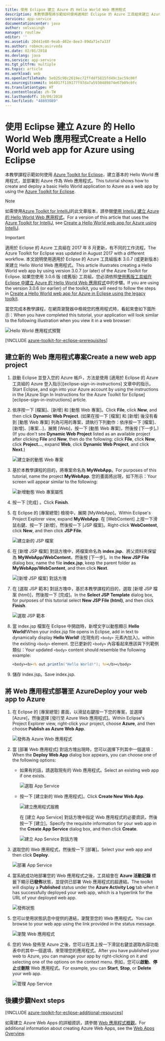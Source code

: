 ```yaml
---
title: 使用 Eclipse 建立 Azure 的 Hello World Web 應用程式
description: 本教學課程將示範如何使用適用於 Eclipse 的 Azure 工具組來建立 Azure Hello World Web 應用程式。
services: app-service
documentationcenter: java
author: selvasingh
manager: routlaw
editor: ''
ms.assetid: 20d41e88-9eab-462e-8ee3-89da71e7a33f
ms.author: robmcm;asirveda
ms.date: 02/01/2018
ms.devlang: java
ms.service: app-service
ms.tgt_pltfrm: multiple
ms.topic: article
ms.workload: web
ms.openlocfilehash: 5e025c90c2619ec72ffddf5815fd49c3ac59c00f
ms.sourcegitcommit: b64017f119177f97da7a5930489874e67b09c0fc
ms.translationtype: HT
ms.contentlocale: zh-TW
ms.lasthandoff: 10/09/2018
ms.locfileid: "48893089"
---
```

# <a name="create-a-hello-world-web-app-for-azure-using-eclipse"></a><span data-ttu-id="c84d8-103">使用 Eclipse 建立 Azure 的 Hello World Web 應用程式</span><span class="sxs-lookup"><span data-stu-id="c84d8-103">Create a Hello World web app for Azure using Eclipse</span></span>

<span data-ttu-id="c84d8-104">本教學課程示範如何使用 [Azure Toolkit for Eclipse]，建立基本的 Hello World 應用程式，並部署到 Azure 作為 Web 應用程式。</span><span class="sxs-lookup"><span data-stu-id="c84d8-104">This tutorial shows how to create and deploy a basic Hello World application to Azure as a web app by using the [Azure Toolkit for Eclipse].</span></span>

> [!NOTE]
>
> <span data-ttu-id="c84d8-105">如需使用[Azure Toolkit for IntelliJ]的此文章版本，請參閱[使用 IntelliJ 建立 Azure 的 Hello World Web 應用程式][intellij-hello-world]。</span><span class="sxs-lookup"><span data-stu-id="c84d8-105">For a version of this article that uses the [Azure Toolkit for IntelliJ], see [Create a Hello World web app for Azure using IntelliJ][intellij-hello-world].</span></span>
>

> [!IMPORTANT]
> 
> <span data-ttu-id="c84d8-106">適用於 Eclipse 的 Azure 工具組在 2017 年 8 月更新，有不同的工作流程。</span><span class="sxs-lookup"><span data-stu-id="c84d8-106">The Azure Toolkit for Eclipse was updated in August 2017 with a different workflow.</span></span> <span data-ttu-id="c84d8-107">本文說明使用適用於 Eclipse 的 Azure 工具組版本 3.0.7 (或更新版本) 來建立 Hello World Web 應用程式。</span><span class="sxs-lookup"><span data-stu-id="c84d8-107">This article illustrates creating a Hello World web app by using version 3.0.7 (or later) of the Azure Toolkit for Eclipse.</span></span> <span data-ttu-id="c84d8-108">如果您使用 3.0.6 版 (或舊版) 工具組，您必須依照[使用舊版工具組在 Eclipse 中建立 Azure 的 Hello World Web 應用程式][Legacy Version]中的步驟。</span><span class="sxs-lookup"><span data-stu-id="c84d8-108">If you are using the version 3.0.6 (or earlier) of the toolkit, you will need to follow the steps in [Create a Hello World web app for Azure in Eclipse using the legacy toolkit][Legacy Version].</span></span>
> 

<span data-ttu-id="c84d8-109">當您完成本教學課程，在網頁瀏覽器中檢視您的應用程式時，看起來會如下圖所示：</span><span class="sxs-lookup"><span data-stu-id="c84d8-109">When you have completed this tutorial, your application will look similar to the following illustration when you view it in a web browser:</span></span>

![Hello World 應用程式預覽][browse-web-app]

[!INCLUDE [azure-toolkit-for-eclipse-prerequisites](../includes/azure-toolkit-for-eclipse-prerequisites.md)]

## <a name="create-a-new-web-app-project"></a><span data-ttu-id="c84d8-111">建立新的 Web 應用程式專案</span><span class="sxs-lookup"><span data-stu-id="c84d8-111">Create a new web app project</span></span>

1. <span data-ttu-id="c84d8-112">啟動 Eclipse 並登入您的 Azure 帳戶，方法是使用 [適用於 Eclipse 的 Azure 工具組的 Azure 登入指示][eclipse-sign-in-instructions] 文章中的指示。</span><span class="sxs-lookup"><span data-stu-id="c84d8-112">Start Eclipse, and sign into your Azure account by using the instructions in the [Azure Sign In Instructions for the Azure Toolkit for Eclipse][eclipse-sign-in-instructions] article.</span></span>

1. <span data-ttu-id="c84d8-113">依序按一下 [檔案]、[新增] 和 [動態 Web 專案]。</span><span class="sxs-lookup"><span data-stu-id="c84d8-113">Click **File**, click **New**, and then click **Dynamic Web Project**.</span></span> <span data-ttu-id="c84d8-114">(如果在按一下 [檔案] 和 [新增] 後沒有看到 [動態 Web 專案] 列為可用的專案，請執行下列動作：依序按一下 [檔案]、[新增]、[專案...]，展開 [Web]，按一下 [動態 Web 專案]，然後按 [下一步]。)</span><span class="sxs-lookup"><span data-stu-id="c84d8-114">(If you don't see **Dynamic Web Project** listed as an available project after clicking **File** and **New**, then do the following: click **File**, click **New**, click **Project...**, expand **Web**, click **Dynamic Web Project**, and click **Next**.)</span></span>

   ![建立新的動態 Web 專案][file-new-dynamic-web-project]

2. <span data-ttu-id="c84d8-116">基於本教學課程的目的，將專案命名為 **MyWebApp**。</span><span class="sxs-lookup"><span data-stu-id="c84d8-116">For purposes of this tutorial, name the project **MyWebApp**.</span></span> <span data-ttu-id="c84d8-117">您的畫面將出現，如下所示：</span><span class="sxs-lookup"><span data-stu-id="c84d8-117">Your screen will appear similar to the following:</span></span>
   
   ![新增動態 Web 專案屬性][dynamic-web-project-properties]

3. <span data-ttu-id="c84d8-119">按一下 [完成] 。</span><span class="sxs-lookup"><span data-stu-id="c84d8-119">Click **Finish**.</span></span>

4. <span data-ttu-id="c84d8-120">在 Eclipse 的 [專案總管] 檢視中，展開 [MyWebApp]。</span><span class="sxs-lookup"><span data-stu-id="c84d8-120">Within Eclipse's Project Explorer view, expand **MyWebApp**.</span></span> <span data-ttu-id="c84d8-121">在 [WebContent] 上按一下滑鼠右鍵、按一下 [新增]，然後按一下 [JSP 檔案]。</span><span class="sxs-lookup"><span data-stu-id="c84d8-121">Right-click **WebContent**, click **New**, and then click **JSP File**.</span></span>

   ![建立新的 JSP 檔案][create-new-jsp-file]

5. <span data-ttu-id="c84d8-123">在 [新增 JSP 檔案] 對話方塊中，將檔案命名為 **index.jsp**、將父資料夾保留為 **MyWebApp/WebContent**，然後按 [下一步]。</span><span class="sxs-lookup"><span data-stu-id="c84d8-123">In the **New JSP File** dialog box, name the file **index.jsp**, keep the parent folder as **MyWebApp/WebContent**, and then click **Next**.</span></span>

   ![[新增 JSP 檔案] 對話方塊][new-jsp-file-dialog]

6. <span data-ttu-id="c84d8-125">在 [選取 JSP 範本] 對話方塊中，基於本教學課程的目的，選取 [新增 JSP 檔案 (html)]，然後按一下 [完成]。</span><span class="sxs-lookup"><span data-stu-id="c84d8-125">In the **Select JSP Template** dialog box, for purposes of this tutorial select **New JSP File (html)**, and then click **Finish**.</span></span>

   ![選取 JSP 範本][select-jsp-template]

7. <span data-ttu-id="c84d8-127">當 index.jsp 檔案在 Eclipse 中開啟時，新增文字以動態顯示 **Hello World!**</span><span class="sxs-lookup"><span data-stu-id="c84d8-127">When your index.jsp file opens in Eclipse, add in text to dynamically display **Hello World!**</span></span> <span data-ttu-id="c84d8-128">(在現有的 `<body>` 元素內加入)。</span><span class="sxs-lookup"><span data-stu-id="c84d8-128">within the existing `<body>` element.</span></span> <span data-ttu-id="c84d8-129">您已更新的 `<body>` 內容看起來應該與下列範例類似：</span><span class="sxs-lookup"><span data-stu-id="c84d8-129">Your updated `<body>` content should resemble the following example:</span></span>
   
   ```jsp
   <body><b><% out.println("Hello World!"); %></b></body>
   ```

8. <span data-ttu-id="c84d8-130">儲存 index.jsp。</span><span class="sxs-lookup"><span data-stu-id="c84d8-130">Save index.jsp.</span></span>

## <a name="deploy-your-web-app-to-azure"></a><span data-ttu-id="c84d8-131">將 Web 應用程式部署至 Azure</span><span class="sxs-lookup"><span data-stu-id="c84d8-131">Deploy your web app to Azure</span></span>

1. <span data-ttu-id="c84d8-132">在 Eclipse 的 [專案總管] 畫面，以滑鼠右鍵按一下您的專案，並選擇 [Azure]，然後選擇 [發行至 Azure Web 應用程式]。</span><span class="sxs-lookup"><span data-stu-id="c84d8-132">Within Eclipse's Project Explorer view, right-click your project, choose **Azure**, and then choose **Publish as Azure Web App**.</span></span>
   
   ![發佈為 Azure Web 應用程式][publish-as-azure-web-app]

1. <span data-ttu-id="c84d8-134">當 [部署 Web 應用程式] 對話方塊出現時，您可以選擇下列其中一個選項：</span><span class="sxs-lookup"><span data-stu-id="c84d8-134">When the **Deploy Web App** dialog box appears, you can choose one of the following options:</span></span>

   * <span data-ttu-id="c84d8-135">如果有的話，請選取現有的 Web 應用程式。</span><span class="sxs-lookup"><span data-stu-id="c84d8-135">Select an existing web app if one exists.</span></span>

      ![選取 App Service][select-app-service]

   * <span data-ttu-id="c84d8-137">按一下 [建立新的 Web 應用程式]。</span><span class="sxs-lookup"><span data-stu-id="c84d8-137">Click **Create New Web App**.</span></span>

      ![建立應用程式服務][create-app-service]

      <span data-ttu-id="c84d8-139">在 [建立 App Service] 對話方塊中指定 Web 應用程式的必要資訊，然後按一下 [建立]。</span><span class="sxs-lookup"><span data-stu-id="c84d8-139">Specify the requisite information for your web app in the **Create App Service** dialog box, and then click **Create**.</span></span>

      ![建立 App Service 對話方塊][create-app-service-dialog]

1. <span data-ttu-id="c84d8-141">選取您的 Web 應用程式，然後按一下 [部署]。</span><span class="sxs-lookup"><span data-stu-id="c84d8-141">Select your web app and then click **Deploy**.</span></span>

   ![部署 App Service][deploy-app-service]

1. <span data-ttu-id="c84d8-143">當系統成功地部署您的 Web 應用程式之後，工具組會在 **Azure 活動記錄** 標籤下顯示**已發佈**狀態，並提供已部署 Web 應用程式的超連結。</span><span class="sxs-lookup"><span data-stu-id="c84d8-143">The toolkit will display a **Published** status under the **Azure Activity Log** tab when it has successfully deployed your web app, which is a hyperlink for the URL of your deployed web app.</span></span>

   ![發佈狀態][publish-status]

1. <span data-ttu-id="c84d8-145">您可以使用狀態訊息中提供的連結，瀏覽至您的 Web 應用程式。</span><span class="sxs-lookup"><span data-stu-id="c84d8-145">You can browse to your web app using the link provided in the status message.</span></span>

   ![瀏覽 Web 應用程式][browse-web-app]

1. <span data-ttu-id="c84d8-147">您的 Web 發佈至 Azure 之後，您可以在其上按一下滑鼠右鍵並選取內容功能表中的其中一個選項，來管理您的應用程式。</span><span class="sxs-lookup"><span data-stu-id="c84d8-147">After you have published your web to Azure, you can manage your app by right-clicking on it and selecting one of the options on the context menu.</span></span> <span data-ttu-id="c84d8-148">例如，您可以**啟動**、**停止**或**刪除** Web 應用程式。</span><span class="sxs-lookup"><span data-stu-id="c84d8-148">For example, you can **Start**, **Stop**, or **Delete** your web app.</span></span>

   ![管理 App Service][manage-app-service]

## <a name="next-steps"></a><span data-ttu-id="c84d8-150">後續步驟</span><span class="sxs-lookup"><span data-stu-id="c84d8-150">Next steps</span></span>

[!INCLUDE [azure-toolkit-for-eclipse-additional-resources](../includes/azure-toolkit-for-eclipse-additional-resources.md)]

<span data-ttu-id="c84d8-151">如需建立 Azure Web Apps 的詳細資訊，請參閱 [Web 應用程式概觀]。</span><span class="sxs-lookup"><span data-stu-id="c84d8-151">For additional information about creating Azure Web Apps, see the [Web Apps Overview].</span></span>

<!-- URL List -->

[Azure Toolkit for Eclipse]: azure-toolkit-for-eclipse.md
[Azure Toolkit for IntelliJ]: ../intellij/azure-toolkit-for-intellij.md
[intellij-hello-world]: ../intellij/azure-toolkit-for-intellij-create-hello-world-web-app.md
[Web 應用程式概觀]: /azure/app-service/app-service-web-overview
[Web Apps Overview]: /azure/app-service/app-service-web-overview
[Apache Tomcat]: http://tomcat.apache.org/
[Jetty]: http://www.eclipse.org/jetty/
[Legacy Version]: azure-toolkit-for-eclipse-create-hello-world-web-app-legacy-version.md

<!-- IMG List -->

[browse-web-app]: ./media/azure-toolkit-for-eclipse-create-hello-world-web-app/browse-web-app.png
[file-new-dynamic-web-project]: ./media/azure-toolkit-for-eclipse-create-hello-world-web-app/file-new-dynamic-web-project.png
[dynamic-web-project-properties]: ./media/azure-toolkit-for-eclipse-create-hello-world-web-app/dynamic-web-project-properties.png
[create-new-jsp-file]: ./media/azure-toolkit-for-eclipse-create-hello-world-web-app/create-new-jsp-file.png
[new-jsp-file-dialog]: ./media/azure-toolkit-for-eclipse-create-hello-world-web-app/new-jsp-file-dialog.png
[select-jsp-template]: ./media/azure-toolkit-for-eclipse-create-hello-world-web-app/select-jsp-template.png
[publish-as-azure-web-app]: ./media/azure-toolkit-for-eclipse-create-hello-world-web-app/publish-as-azure-web-app.png
[deploy-web-app-dialog]: ./media/azure-toolkit-for-eclipse-create-hello-world-web-app/deploy-web-app-dialog.png
[select-app-service]: ./media/azure-toolkit-for-eclipse-create-hello-world-web-app/select-app-service.png
[create-app-service-dialog]: ./media/azure-toolkit-for-eclipse-create-hello-world-web-app/create-app-service-dialog.png
[publish-status]: ./media/azure-toolkit-for-eclipse-create-hello-world-web-app/publish-status.png
[create-app-service]: ./media/azure-toolkit-for-eclipse-create-hello-world-web-app/create-app-service.png
[deploy-app-service]: ./media/azure-toolkit-for-eclipse-create-hello-world-web-app/deploy-app-service.png
[manage-app-service]: ./media/azure-toolkit-for-eclipse-create-hello-world-web-app/manage-app-service.png
